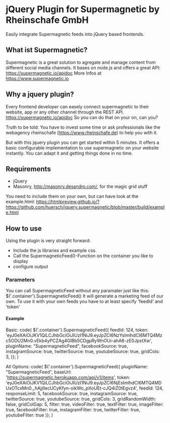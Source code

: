 # jQuery Plugin for Supermagnetic by Rheinschafe GmbH #

Easily integrate Supermagnetic feeds into jQuery based frontends.

## What ist Supermagnetic? ##
Supermagnetic is a great solution to agregate and manage content from different social media channels. It bases on node.js and offers a great API: https://supermagnetic.io/apidoc
More Infos at https://www.supermagnetic.io

## Why a jquery plugin? ##
Every frontend developer can easely connect supermagnetic to their website, app or any other channel through the REST API. https://supermagnetic.io/apidoc
So you can do that on your on, can you?

Truth to be told: You have to invest some time or ask professionals like the webagency rheinschafe (https://www.rheinschafe.de) to help you with it.

But with this jquery plugin you can get started within 5 minutes. It offers a basic configurable implementation to use supermagnetic on your website instantly. You can adapt it and getting things done in no time.

## Requirements ##

 - jQuery
 - Masonry, http://masonry.desandro.com/, for the magic grid stuff

You need to include them on your own, but can have look at the example.html: https://htmlpreview.github.io/?https://github.com/huersch/jquery.supermagnetic/blob/master/build/example.html

## How to use ##

Using the plugin is very straight forward:

 - Include the js libraries and example css. 
 - Call the SupermagneticFeed()-Function on the container you like to display
 - configure output
 
### Parameters ###

You can call SupermagneticFeed without any paramater just like this: $('.container').SupermagneticFeed()
It will generate a marketing feed of our own. To use it with your own feeds you have to at least specify 'feedId' and 'token'

#### Example ####

Basic:
code(
$('.container').SupermagneticFeed({
  feedId: 124,
  token: 'eyJ0eXAiOiJKV1QiLCJhbGciOiJIUzI1NiJ9.eyJpZCI6NzYsImlhdCI6MTQ4Mzc5ODU2Mn0.vEkb4yPCZAg4GIBb5CDgpRyWnOUi-ahA6-zE0JpxtXw',
  pluginName: "SupermagneticFeed",
  facebookSource: true,
  instagramSource: true,
  twitterSource: true,
  youtubeSource: true,
  gridCols: 3,
)};
)

All Options:
code(
$('.container').SupermagneticFeed({
  pluginName: "SupermagneticFeed",
  baseUrl: 'https://supermagnetic.herokuapp.com/api/v1/items',
  token: 'eyJ0eXAiOiJKV1QiLCJhbGciOiJIUzI1NiJ9.eyJpZCI6NjEsImlhdCI6MTQ4MDUxOTcxMn0._hAjjlIecUCyKfyn-oikWo_pXoUEt-cJQ4iZ0tEgvz4',
  feedId: 124,
  responseLimit: 5,
  facebookSource: true,
  instagramSource: true,
  twitterSource: true,
  youtubeSource: true,
  gridCols: 3,
  gridRandomWidth: false,
  gridColGap: 5,
  filter: true,
  videoFilter: true,
  textFilter: true,
  imageFilter: true,
  facebookFilter: true,
  instagramFilter: true,
  twitterFilter: true,
  youtubeFilter: true
)};
)